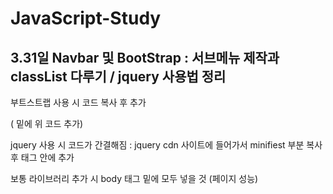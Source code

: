 # JavaScript-Study

## 3.31일 Navbar 및 BootStrap : 서브메뉴 제작과 classList 다루기 / jquery 사용법 정리 
부트스트랩 사용 시 코드 복사 후 추가 
<link href="https://cdn.jsdelivr.net/npm/bootstrap@5.3.0-alpha2/dist/css/bootstrap.min.css" rel="stylesheet" integrity="sha384-aFq/bzH65dt+w6FI2ooMVUpc+21e0SRygnTpmBvdBgSdnuTN7QbdgL+OapgHtvPp" crossorigin="anonymous">
(<title></title> 밑에 위 코드 추가) 

jquery 사용 시 코드가 간결해짐 
: jquery cdn 사이트에 들어가서 minifiest 부분 복사 후 <head> 태그 안에 추가 
<script src="https://code.jquery.com/jquery-3.6.4.min.js" integrity="sha256-oP6HI9z1XaZNBrJURtCoUT5SUnxFr8s3BzRl+cbzUq8=" crossorigin="anonymous"></script>

보통 라이브러리 추가 시 body 태그 밑에 모두 넣을 것 (페이지 성능)


